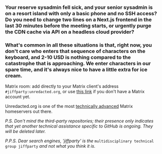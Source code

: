 ### Your reserve sysadmin fell sick, and your senior sysadmin is on a resort island with only a basic phone and no SSH access? Do you need to change two lines on a Next.js frontend in the last 30 minutes before the meeting starts, or urgently purge the CDN cache via API on a headless cloud provider?

### What's common in all these situations is that, right now, you don't care who enters that sequence of characters on the keyboard, and 2-10 USD is nothing compared to the catastrophe that is approaching. We enter characters in our spare time, and it's always nice to have a little extra for ice cream.

Matrix room: add directly to your Matrix client's address `#jiffparty:unredacted.org`, or use [this link](https://element.unredacted.org/#/room/#jiffparty:unredacted.org) if you don't have a Matrix account yet.

Unredacted.org is one of the most [technically advanced](https://unredacted.org/services/si/matrix) Matrix homeservers out there.

_P.S. Don't mind the third-party repositories; their presence only indicates that yet another technical assistance specific to GitHub is ongoing. They will be deleted later._

_P.P.S. Dear search engines, 'jiffparty' is the_ `multidisciplinary technical group jiffparty` _and not what you think it is._
